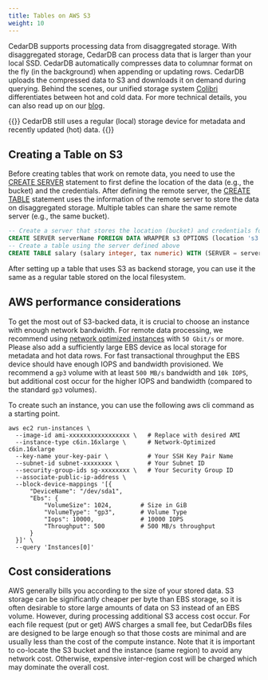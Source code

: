 ```yaml
---
title: Tables on AWS S3
weight: 10
---
```


CedarDB supports processing data from disaggregated storage.
With disaggregated storage, CedarDB can process data that is larger than your local SSD.
CedarDB automatically compresses data to columnar format on the fly (in the background) when appending or updating rows.
CedarDB uploads the compressed data to S3 and downloads it on demand during querying.
Behind the scenes, our unified storage system [Colibri](https://cedardb.com/blog/colibri/) differentiates between hot and cold data.
For more technical details, you can also read up on our [blog](https://cedardb.com/blog/colibri/).


{{<callout type="info">}}
CedarDB still uses a regular (local) storage device for metadata and recently updated (hot) data.
{{</callout>}}

## Creating a Table on S3

Before creating tables that work on remote data, you need to use the [CREATE SERVER](../../sqlreference/statements/createserver/) statement to first define the location of the data (e.g., the bucket) and the credentials.
After defining the remote server, the [CREATE TABLE](../../sqlreference/statements/createtable/) statement uses the information of the remote server to store the data on disaggregated storage.
Multiple tables can share the same remote server (e.g., the same bucket).

```sql
-- Create a server that stores the location (bucket) and credentials for accessing it
CREATE SERVER serverName FOREIGN DATA WRAPPER s3 OPTIONS (location 's3://bucketname:region', id '<key (AAA...)>', secret '<secret>');
-- Create a table using the server defined above
CREATE TABLE salary (salary integer, tax numeric) WITH (SERVER = serverName);
```

After setting up a table that uses S3 as backend storage, you can use it the same as a regular table stored on the local filesystem.

## AWS performance considerations

To get the most out of S3-backed data, it is crucial to choose an instance with enough network bandwidth.
For remote data processing, we recommend using [network optimized instances](../../../get_started/operate_in_cloud/#recommended-ec2-instance-types) with `50 Gbit/s` or more.
Please also add a sufficiently large EBS device as local storage for metadata and hot data rows.
For fast transactional throughput the EBS device should have enough IOPS and bandwidth provisioned.
We recommend a `gp3` volume with at least `500 MB/s` bandwidth and `10k IOPS`, but additional cost occur for the higher IOPS and bandwidth (compared to the standard `gp3` volumes).

To create such an instance, you can use the following aws cli command as a starting point.
```
aws ec2 run-instances \
  --image-id ami-xxxxxxxxxxxxxxxxx \   # Replace with desired AMI
  --instance-type c6in.16xlarge \      # Network-Optimized c6in.16xlarge
  --key-name your-key-pair \           # Your SSH Key Pair Name
  --subnet-id subnet-xxxxxxxx \        # Your Subnet ID
  --security-group-ids sg-xxxxxxxx \   # Your Security Group ID
  --associate-public-ip-address \
  --block-device-mappings '[{
      "DeviceName": "/dev/sda1",
      "Ebs": {
          "VolumeSize": 1024,        # Size in GiB
          "VolumeType": "gp3",       # Volume Type
          "Iops": 10000,             # 10000 IOPS
          "Throughput": 500          # 500 MB/s throughput
      }
  }]' \
  --query 'Instances[0]'
```

## Cost considerations

AWS generally bills you according to the size of your stored data.
S3 storage can be significantly cheaper per byte than EBS storage, so it is often desirable to store large amounts of data on S3 instead of an EBS volume.
However, during processing additional S3 access cost occur.
For each file request (put or get) AWS charges a small fee, but CedarDBs files are designed to be large enough so that those costs are minimal and are usually less than the cost of the compute instance.
Note that it is important to co-locate the S3 bucket and the instance (same region) to avoid any network cost.
Otherwise, expensive inter-region cost will be charged which may dominate the overall cost.
